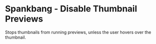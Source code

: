 # Spankbang - Disable Thumbnail Previews

Stops thumbnails from running previews, unless the user hovers over the thumbnail.
